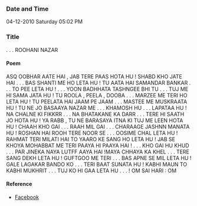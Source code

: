 ### Date and Time

04-12-2010 Saturday 05:02 PM

### Title

. . . ROOHANI NAZAR

#### Poem

ASQ OOBHAR AATE HAI , JAB TERE PAAS HOTA HU ! SHABD KHO JATE HAI . . . BAS SHANTI ME HO LETA HU ! TU AATA HAI SAMANDAR BANKAR . . . TO PEE LETA HU ! . . . YOON BADHHATA TASHNGEE BHI TU . . . TUJ ME HI SAMA JATA HU ! TU ROOLA , PEELA , DOOBA . . . MARZEE ME TERI HO LETA HU ! TU PEELATA HAI JAAM PE JAAM . . . MASTEE ME MUSKRAATA HU ! TU NE JO BASAAYA NAZAR ME . . . KHAMOSH HU . . . LAPATAA HU ! NA CHALNE KI FIKKRR . . . NA BHATAKANE KA DARR . . . TERE HI SAATH JO HOTA HU ! YA RABB , TU NE BARASAYA ITNA KI TUJ ME LEEN HOTA HU ! CHAAH KHO GAI . . . RAAH MIL GAI . . . CHARAAGE JASHNN MANATA HU ! ROSHAN HAI ROOH TERE NOOR SE . . . OOSIME CHAL LETA HU ! RAHMAT TERI MILATI HAI TO YAARO KE SANG HO LETA HU ! JAB SE KHOYA MOHABBAT ME TERI PAAYA HI PAAYA HAI ! . . . KHO GAI HU KHUD . . . PAR JINEKA NAYA LUTFF AAYA HAI !MAYA CHHAYA KA KHEL . . . TERE SANG DEKH LETA HU ! GUFTGOO ME TERI . . . BAS APNE SE MIL LETA HU ! GALE LAGAKAR BANDO KO . . . TERI BAAT SUNATA HU ! KABHI MAUN TO KABHI MUKHRIT . . . TUJ KO HI GAA LETA HU . . . ! OM SAI HARI : OM 

#### Reference

* [Facebook](https://www.facebook.com/share/Nh55AP924FVno6wG/)
